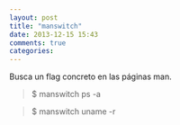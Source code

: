 ```yaml
---
layout: post
title: "manswitch"
date: 2013-12-15 15:43
comments: true
categories: 
---
```

Busca un flag concreto en las páginas man.

>$ manswitch ps -a

>$ manswitch uname -r

